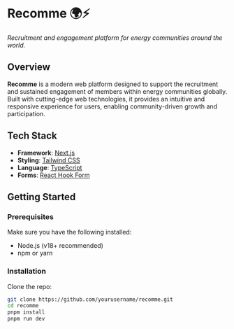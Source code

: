 # Recomme 🌍⚡

_Recruitment and engagement platform for energy communities around the world._

## Overview

**Recomme** is a modern web platform designed to support the recruitment and sustained engagement of members within energy communities globally. Built with cutting-edge web technologies, it provides an intuitive and responsive experience for users, enabling community-driven growth and participation.

## Tech Stack

- **Framework**: [Next.js](https://nextjs.org/)
- **Styling**: [Tailwind CSS](https://tailwindcss.com/)
- **Language**: [TypeScript](https://www.typescriptlang.org/)
- **Forms**: [React Hook Form](https://react-hook-form.com/)

## Getting Started

### Prerequisites

Make sure you have the following installed:

- Node.js (v18+ recommended)
- npm or yarn

### Installation

Clone the repo:

```bash
git clone https://github.com/yourusername/recomme.git
cd recomme
pnpm install
pnpm run dev
```
